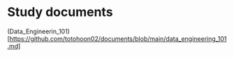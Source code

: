 # Study documents

(Data_Engineerin_101)[https://github.com/totohoon02/documents/blob/main/data_engineering_101.md]
